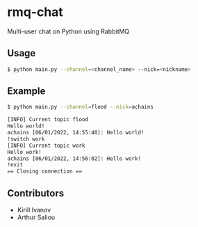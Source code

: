 # rmq-chat
Multi-user chat on Python using RabbitMQ
## Usage
```bash
$ python main.py --channel=<channel_name> --nick=<nickname>
```

## Example
```bash
$ python main.py --channel=flood --nick=achains

[INFO] Current topic flood
Hello world!
achains [06/01/2022, 14:55:40]: Hello world!
!switch work
[INFO] Current topic work
Hello work!
achains [06/01/2022, 14:56:02]: Hello work!
!exit
== Closing connection ==
```

## Contributors
- Kirill Ivanov
- Arthur Saliou
